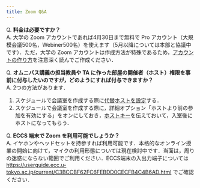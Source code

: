 ```yaml
---
title: Zoom Q&A
---
```


Q. **料金は必要ですか？**  
A. 大学の Zoom アカウントであれば4月30日まで無料で Pro アカウント（大規模会議500名，Webiner500名）を使えます（5月以降については本部と協議中です）．ただ，大学の Zoom アカウントは作成方法が特殊であるため，[アカウントの作り方](create_account)を注意深く読んでご作成ください．  
  
  
Q. **オムニバス講義の担当教員や TA に作った部屋の開催者（ホスト）権限を事前に付与したいのですが，どのようにすれば付与できますか？**  
A. 2つの方法があります． 
  1. スケジュールで会議室を作成する際に<a href="https://zoom-support.nissho-ele.co.jp/hc/ja/articles/360022865192-%E4%BB%A3%E6%9B%BF%E3%83%9B%E3%82%B9%E3%83%88" target="_blank">代替ホストを設定</a>する．
  2. スケジュールで会議室を作成する際に，詳細オプション「ホストより前の参加を有効にする」をオンにしておき，<a href="https://zoomy.info/zoom_perfect_manual/joining/host_key/" target="_blank">ホストキー</a>を伝えておいて，入室後にホストになってもらう．
  
  
Q. **ECCS 端末で Zoom を利用可能でしょうか？**  
A.  イヤホンやヘッドセットを持参すれば利用可能です．本格的なオンライン授業の開始に向けて，マイクの利用形態については現在検討中です．当面は，周りの迷惑にならない範囲でご利用ください．ECCS端末の入出力端子については https://userguide.ecc.u-tokyo.ac.jp/current/C3BCCBF62FC6FEBDD0CECFB4C4B6AD.html でご確認ください．





